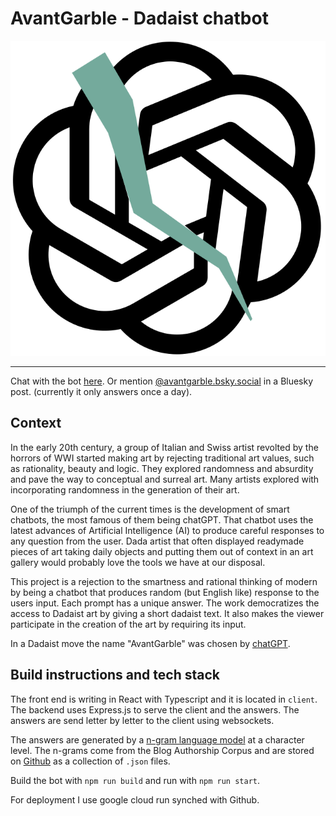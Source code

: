 # AvantGarble - Dadaist chatbot

<p align="center">
<img src="client/public/logo.svg"/>
</p>

---

Chat with the bot [here](https://avant-garble-68750635052.europe-west2.run.app).
Or mention [@avantgarble.bsky.social](https://bsky.app/profile/avantgarble.bsky.social)
in a Bluesky post. (currently it only answers once a day).

## Context

In the early 20th century, a group of Italian and Swiss artist revolted by the
horrors of WWI started making art by rejecting traditional art values, such as
rationality, beauty and logic. They explored randomness and absurdity and pave
the way to conceptual and surreal art. Many artists explored with incorporating
randomness in the generation of their art.

One of the triumph of the current times is the development of smart chatbots,
the most famous of them being chatGPT. That chatbot uses the latest advances of
Artificial Intelligence (AI) to produce careful responses to any question from
the user. Dada artist that often displayed readymade pieces of art taking daily
objects and putting them out of context in an art gallery would probably love
the tools we have at our disposal.

This project is a rejection to the smartness and rational thinking of modern by
being a chatbot that produces random (but English like) response to the users
input. Each prompt has a unique answer. The work democratizes the access to
Dadaist art by giving a short dadaist text. It also makes the viewer participate
in the creation of the art by requiring its input.

In a Dadaist move the name "AvantGarble" was chosen by
[chatGPT](https://chat.openai.com/share/8cdf05a2-d521-4404-b2d4-6e4af7cd4434).

## Build instructions and tech stack

The front end is writing in React with Typescript and it is located in `client`.
The backend uses Express.js to serve the client and the answers. The answers are
send letter by letter to the client using websockets.

The answers are generated by a [n-gram language model](https://en.wikipedia.org/wiki/Word_n-gram_language_model)
at a character level. The n-grams come from the  Blog Authorship Corpus and are stored on
[Github](https://github.com/tito21/ngrams-blogger) as a collection of `.json` files.

Build the bot with `npm run build` and run with `npm run start`.

For deployment I use google cloud run synched with Github.
